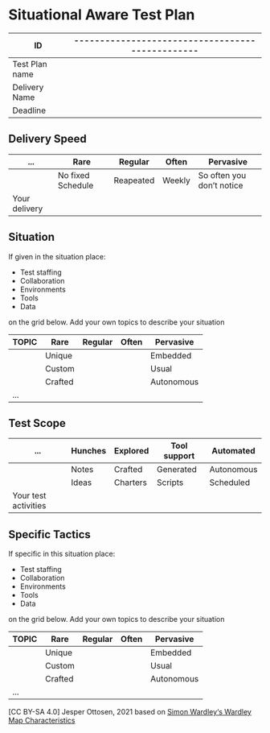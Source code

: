 # Situational Aware Test Plan
| ID | ------------------------------------------------ |
| --------------- | ------------------------------------------------ |
| Test Plan name  |                                                  |
| Delivery Name   |                                                  |
| Deadline        |                                                  |

## Delivery Speed
| ... | Rare | Regular | Often | Pervasive |
| ---           | ---               | ---       | ---    | ---                       |
|               | No fixed Schedule | Reapeated | Weekly | So often you don’t notice |
| Your delivery |                   |           |        |                           |

## Situation
If given in the situation place: 
* Test staffing
* Collaboration 
* Environments
* Tools
* Data 

on the grid below. Add your own topics to describe your situation

| **TOPIC** | Rare | Regular | Often | Pervasive |
| ---           | ---     | ---     | ---   | ---        |
|               | Unique  |         |       | Embedded   |
|               | Custom  |         |       | Usual      |
|               | Crafted |         |       | Autonomous |
| ...           |         |         |       |            |

## Test Scope
| ... | Hunches | Explored | Tool support | Automated |
| --- | ---                 | ---      | ---          | ---        |
|                      | Notes               | Crafted  | Generated    | Autonomous |
|                      | Ideas               | Charters | Scripts      | Scheduled  |
| Your test activities |                     |          |              |            |

## Specific Tactics
If specific in this situation place:
* Test staffing
* Collaboration 
* Environments
* Tools
* Data 

on the grid below. Add your own topics to describe your situation

| **TOPIC** | Rare | Regular | Often | Pervasive |
| --- | ---     | ---     | ---   | ---        |
|               | Unique  |         |       | Embedded   |
|               | Custom  |         |       | Usual      |
|               | Crafted |         |       | Autonomous |
| ...           |         |         |       |            |

 [CC BY-SA 4.0] Jesper Ottosen, 2021 based on [Simon Wardley‘s Wardley Map Characteristics](https://blog.gardeviance.org/2016/04/whats-in-wardley-map-and-need-for-cheat.html)
